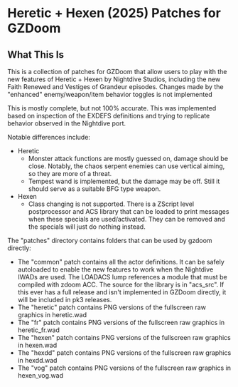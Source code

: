 # Heretic + Hexen (2025) Patches for GZDoom

## What This Is

This is a collection of patches for GZDoom that allow users to play with the new features of
Heretic + Hexen by Nightdive Studios, including the new Faith Renewed and Vestiges of Grandeur
episodes. Changes made by the "enhanced" enemy/weapon/item behavior toggles is not implemented

This is mostly complete, but not 100% accurate. This was implemented based on inspection of the
EXDEFS definitions and trying to replicate behavior observed in the Nightdive port.

Notable differences include:
- Heretic
  - Monster attack functions are mostly guessed on, damage should be close. Notably, the chaos
    serpent enemies can use vertical aiming, so they are more of a threat.
  - Tempest wand is implemented, but the damage may be off. Still it should serve as a suitable
    BFG type weapon.
- Hexen
  - Class changing is not supported. There is a ZScript level postprocessor and ACS library that can
    be loaded to print messages when these specials are used/activated. They can be removed and the
    specials will just do nothing instead.

The "patches" directory contains folders that can be used by gzdoom directly:
- The "common" patch contains all the actor definitions. It can be safely autoloaded to enable the
  new features to work when the Nightdive IWADs are used. The LOADACS lump references a module that
  must be compiled with zdoom ACC. The source for the library is in "acs_src". If this ever has a full
  release and isn't implemented in GZDoom directly, it will be included in pk3 releases.
- The "heretic" patch contains PNG versions of the fullscreen raw graphics in heretic.wad
- The "fr" patch contains PNG versions of the fullscreen raw graphics in heretic_fr.wad
- The "hexen" patch contains PNG versions of the fullscreen raw graphics in hexen.wad
- The "hexdd" patch contains PNG versions of the fullscreen raw graphics in hexdd.wad
- The "vog" patch contains PNG versions of the fullscreen raw graphics in hexen_vog.wad
